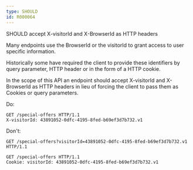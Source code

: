 ```yaml
---
type: SHOULD
id: R000064
---
```


SHOULD accept X-visitorId and X-BrowserId as HTTP headers

Many endpoints use the BrowserId or the visitorId to grant access to user specific information.

Historically some have required the client to provide these identifiers by query parameter, HTTP header or in the form of a HTTP cookie.

In the scope of this API an endpoint should accept X-visitorId and X-BrowserId as HTTP headers in lieu of forcing the client to pass them as Cookies or query parameters.

Do:

```http
GET /special-offers HTTP/1.1
X-visitorId: 43891052-0dfc-4195-8fed-b69ef3d7b732.v1
```

Don't:

```http
GET /special-offers?visitorId=43891052-0dfc-4195-8fed-b69ef3d7b732.v1 HTTP/1.1
```

```http
GET /special-offers HTTP/1.1
Cookie: visitorId: 43891052-0dfc-4195-8fed-b69ef3d7b732.v1
```
